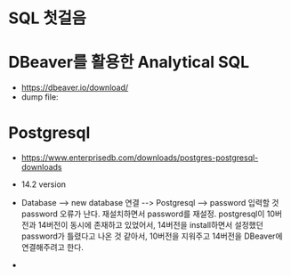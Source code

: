 # SQL 첫걸음






# DBeaver를 활용한 Analytical SQL

* https://dbeaver.io/download/
* dump file: 




# Postgresql
* https://www.enterprisedb.com/downloads/postgres-postgresql-downloads
* 14.2 version
* Database --> new database 연결 --> Postgresql --> password 입력할 것
password 오류가 난다. 재설치하면서 password를 재설정.
postgresql이 10버전과 14버전이 동시에 존재하고 있었어서, 14버전을 install하면서 설정했던 password가 틀렸다고 나온 것 같아서,
10버전을 지워주고 14버전을 DBeaver에 연결해주려고 한다.


* 
